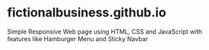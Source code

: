 # fictionalbusiness.github.io
Simple Responsive Web page using HTML, CSS and JavaScript with features like Hamburger Menu and Sticky Navbar 
